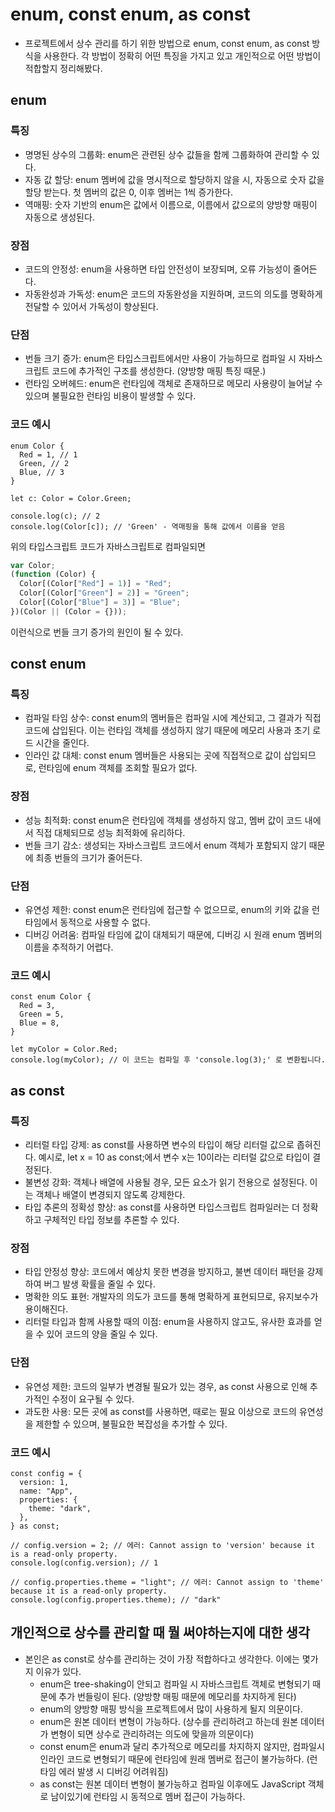 # enum, const enum, as const

- 프로젝트에서 상수 관리를 하기 위한 방법으로 enum, const enum, as const 방식을 사용한다. 각 방법이 정확히 어떤 특징을 가지고 있고 개인적으로 어떤 방법이 적합할지 정리해봤다.

## enum

### 특징

- 명명된 상수의 그룹화: enum은 관련된 상수 값들을 함께 그룹화하여 관리할 수 있다.
- 자동 값 할당: enum 멤버에 값을 명시적으로 할당하지 않을 시, 자동으로 숫자 값을 할당 받는다. 첫 멤버의 값은 0, 이후 멤버는 1씩 증가한다.
- 역매핑: 숫자 기반의 enum은 값에서 이름으로, 이름에서 값으로의 양방향 매핑이 자동으로 생성된다.

### 장점

- 코드의 안정성: enum을 사용하면 타입 안전성이 보장되며, 오류 가능성이 줄어든다.
- 자동완성과 가독성: enum은 코드의 자동완성을 지원하며, 코드의 의도를 명확하게 전달할 수 있어서 가독성이 향상된다.

### 단점

- 번들 크기 증가: enum은 타입스크립트에서만 사용이 가능하므로 컴파일 시 자바스크립트 코드에 추가적인 구조를 생성한다. (양방향 매핑 특징 때문.)
- 런타임 오버헤드: enum은 런타임에 객체로 존재하므로 메모리 사용량이 늘어날 수 있으며 불필요한 런타임 비용이 발생할 수 있다.

### 코드 예시

```tsx
enum Color {
  Red = 1, // 1
  Green, // 2
  Blue, // 3
}

let c: Color = Color.Green;

console.log(c); // 2
console.log(Color[c]); // 'Green' - 역매핑을 통해 값에서 이름을 얻음
```

위의 타입스크립트 코드가 자바스크립트로 컴파일되면

```jsx
var Color;
(function (Color) {
  Color[(Color["Red"] = 1)] = "Red";
  Color[(Color["Green"] = 2)] = "Green";
  Color[(Color["Blue"] = 3)] = "Blue";
})(Color || (Color = {}));
```

이런식으로 번들 크기 증가의 원인이 될 수 있다.

## const enum

### 특징

- 컴파일 타임 상수: const enum의 멤버들은 컴파일 시에 계산되고, 그 결과가 직접 코드에 삽입된다. 이는 런타임 객체를 생성하지 않기 때문에 메모리 사용과 초기 로드 시간을 줄인다.
- 인라인 값 대체: const enum 멤버들은 사용되는 곳에 직접적으로 값이 삽입되므로, 런타임에 enum 객체를 조회할 필요가 없다.

### 장점

- 성능 최적화: const enum은 런타임에 객체를 생성하지 않고, 멤버 값이 코드 내에서 직접 대체되므로 성능 최적화에 유리하다.
- 번들 크기 감소: 생성되는 자바스크립트 코드에서 enum 객체가 포함되지 않기 때문에 최종 번들의 크기가 줄어든다.

### 단점

- 유연성 제한: const enum은 런타임에 접근할 수 없으므로, enum의 키와 값을 런타임에서 동적으로 사용할 수 없다.
- 디버깅 어려움: 컴파일 타임에 값이 대체되기 때문에, 디버깅 시 원래 enum 멤버의 이름을 추적하기 어렵다.

### 코드 예시

```tsx
const enum Color {
  Red = 3,
  Green = 5,
  Blue = 8,
}

let myColor = Color.Red;
console.log(myColor); // 이 코드는 컴파일 후 'console.log(3);' 로 변환됩니다.
```

## as const

### 특징

- 리터럴 타입 강제: as const를 사용하면 변수의 타입이 해당 리터럴 값으로 좁혀진다. 예시로, let x = 10 as const;에서 변수 x는 10이라는 리터럴 값으로 타입이 결정된다.
- 불변성 강화: 객체나 배열에 사용될 경우, 모든 요소가 읽기 전용으로 설정된다. 이는 객체나 배열이 변경되지 않도록 강제한다.
- 타입 추론의 정확성 향상: as const를 사용하면 타입스크립트 컴파일러는 더 정확하고 구체적인 타입 정보를 추론할 수 있다.

### 장점

- 타입 안정성 향상: 코드에서 예상치 못한 변경을 방지하고, 불변 데이터 패턴을 강제하여 버그 발생 확률을 줄일 수 있다.
- 명확한 의도 표현: 개발자의 의도가 코드를 통해 명확하게 표현되므로, 유지보수가 용이해진다.
- 리터럴 타입과 함께 사용할 때의 이점: enum을 사용하지 않고도, 유사한 효과를 얻을 수 있어 코드의 양을 줄일 수 있다.

### 단점

- 유연성 제한: 코드의 일부가 변경될 필요가 있는 경우, as const 사용으로 인해 추가적인 수정이 요구될 수 있다.
- 과도한 사용: 모든 곳에 as const를 사용하면, 때로는 필요 이상으로 코드의 유연성을 제한할 수 있으며, 불필요한 복잡성을 추가할 수 있다.

### 코드 예시

```tsx
const config = {
  version: 1,
  name: "App",
  properties: {
    theme: "dark",
  },
} as const;

// config.version = 2; // 에러: Cannot assign to 'version' because it is a read-only property.
console.log(config.version); // 1

// config.properties.theme = "light"; // 에러: Cannot assign to 'theme' because it is a read-only property.
console.log(config.properties.theme); // "dark"
```

## 개인적으로 상수를 관리할 때 뭘 써야하는지에 대한 생각

- 본인은 as const로 상수를 관리하는 것이 가장 적합하다고 생각한다. 이에는 몇가지 이유가 있다.
  - enum은 tree-shaking이 안되고 컴파일 시 자바스크립트 객체로 변형되기 때문에 추가 번들링이 된다. (양방향 매핑 때문에 메모리를 차지하게 된다)
  - enum의 양방향 매핑 방식을 프로젝트에서 많이 사용하게 될지 의문이다.
  - enum은 원본 데이터 변형이 가능하다. (상수를 관리하려고 하는데 원본 데이터가 변형이 되면 상수로 관리하려는 의도에 맞을까 의문이다)
  - const enum은 enum과 달리 추가적으로 메모리를 차지하지 않지만, 컴파일시 인라인 코드로 변형되기 때문에 런타임에 원래 멤버로 접근이 불가능하다. (런타임 에러 발생 시 디버깅 어려워짐)
  - as const는 원본 데이터 변형이 불가능하고 컴파일 이후에도 JavaScript 객체로 남이있기에 런타임 시 동적으로 멤버 접근이 가능하다.
